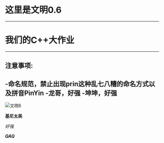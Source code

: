 # 这里是文明0.6   
----
# 我们的C++大作业  
----
## 注意事项:   
-命名规范，禁止出现prin这种乱七八糟的命名方式以及拼音PinYin
-龙哥，好强
-坤坤，好强  
----
![文明6](https://cn.bing.com/images/search?view=detailV2&ccid=Wyc7CQEi&id=F93634270C37D92473E58DA7626707C2FE689268&thid=OIP.Wyc7CQEiyMYMmQZbScOqjQHaFP&mediaurl=https%3a%2f%2fpic2.zhimg.com%2fv2-4918d95a1b067f5257df4ecfbfd97455_r.jpg&exph=566&expw=800&q=%e6%96%87%e6%98%8e6%e5%9b%be%e7%89%87&simid=608030046513036488&FORM=IRPRST&ck=BD81E248043C4366B51B6548933BA084&selectedIndex=9 " 文明6")

**基尼太美**

*好强*

***QAQ***